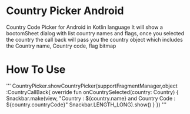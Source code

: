 # Country Picker Android

Country Code Picker for Android in Kotlin language
It will show a bootomSheet dialog with list country names and flags, once you selected the 
country the call back will pass you the country object which includes the Country name,
Country code, flag bitmap


# How To Use
'''
            CountryPicker.showCountryPicker(supportFragmentManager,object :CountryCallBack{
                override fun onCountrySelected(country: Country) {
                    Snackbar.make(view, 
                    "Country : ${country.name} and Country Code : ${country.countryCode}"
                    Snackbar.LENGTH_LONG).show()
                }
            })
'''
